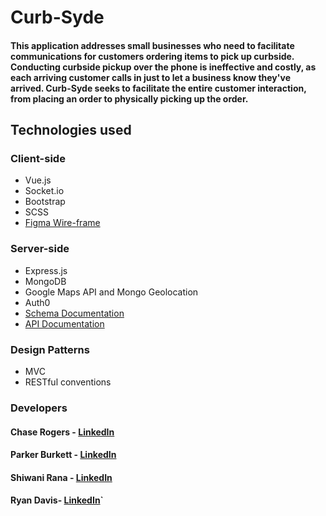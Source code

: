 # Curb-Syde

#### This application addresses small businesses who need to facilitate communications for customers ordering items to pick up curbside. Conducting curbside pickup over the phone is ineffective and costly, as each arriving customer calls in just to let a business know they've arrived. Curb-Syde seeks to facilitate the entire customer interaction, from placing an order to physically picking up the order. 

## Technologies used
### Client-side
* Vue.js
* Socket.io
* Bootstrap
* SCSS
* [Figma Wire-frame](https://www.figma.com/file/Rfcj1Ozan2HCAIyt3Vvwfz/The-good-Figma?node-id=0%3A1)

### Server-side
* Express.js
* MongoDB
* Google Maps API and Mongo Geolocation
* Auth0
* [Schema Documentation](https://docs.google.com/document/d/16iiaLuH-n2RI2PWrnXmTHFqTotc_XHG_xWcyqwozlcM/edit?usp=sharing)
* [API Documentation](https://docs.google.com/document/d/1xjRnCQQ266jboJWWnUtdsLCaC-SjhOTgawNv92Ri5Dw/edit?usp=sharing)

### Design Patterns
* MVC
* RESTful conventions

### Developers
#### Chase Rogers - [LinkedIn](https://www.linkedin.com/in/chase16rogers/)
#### Parker Burkett - [LinkedIn](https://www.linkedin.com/in/parker-burkett/)
#### Shiwani Rana - [LinkedIn](https://www.linkedin.com/in/shiwani-rana/)
#### Ryan Davis- [LinkedIn](https://www.linkedin.com/in/ryan-davis021/)`
